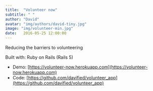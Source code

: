 ```yaml
---
title:  "Volunteer now"
subtitle: " "
author: "David"
avatar: "img/authors/david-tiny.jpg"
image: "img/volunteer-min.jpg"
date:   2016-05-25 12:00:00
---
```



Reducing the barriers to volunteering

Built with: Ruby on Rails (Rails 5)  
* Demo: [https://volunteer-now.herokuapp.com](https://volunteer-now.herokuapp.com)  
* Code: [https://github.com/davified/volunteer_app](https://github.com/davified/volunteer_app)  
